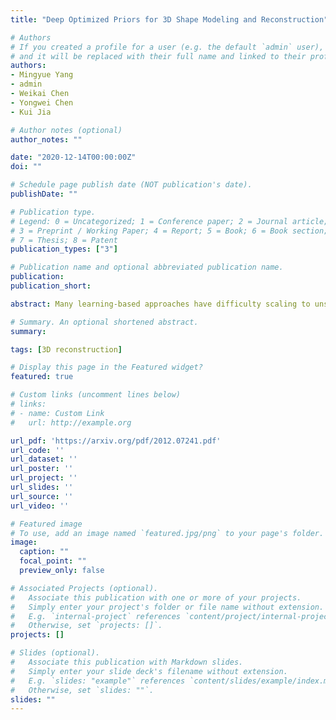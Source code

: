 ```yaml
---
title: "Deep Optimized Priors for 3D Shape Modeling and Reconstruction"

# Authors
# If you created a profile for a user (e.g. the default `admin` user), write the username (folder name) here 
# and it will be replaced with their full name and linked to their profile.
authors:
- Mingyue Yang
- admin 
- Weikai Chen
- Yongwei Chen
- Kui Jia

# Author notes (optional)
author_notes: ""

date: "2020-12-14T00:00:00Z"
doi: ""

# Schedule page publish date (NOT publication's date).
publishDate: ""

# Publication type.
# Legend: 0 = Uncategorized; 1 = Conference paper; 2 = Journal article;
# 3 = Preprint / Working Paper; 4 = Report; 5 = Book; 6 = Book section;
# 7 = Thesis; 8 = Patent
publication_types: ["3"]

# Publication name and optional abbreviated publication name.
publication: 
publication_short: 

abstract: Many learning-based approaches have difficulty scaling to unseen data, as the generality of its learned prior is limited to the scale and variations of the training samples. This holds particularly true with 3D learning tasks, given the sparsity of 3D datasets available. We introduce a new learning framework for 3D modeling and reconstruction that greatly improves the generalization ability of a deep generator. Our approach strives to connect the good ends of both learning-based and optimization-based methods. In particular, unlike the common practice that fixes the pre-trained priors at test time, we propose to further optimize the learned prior and latent code according to the input physical measurements after the training. We show that the proposed strategy effectively breaks the barriers constrained by the pre-trained priors and could lead to high-quality adaptation to unseen data. We realize our framework using the implicit surface representation and validate the efficacy of our approach in a variety of challenging tasks that take highly sparse or collapsed observations as input. Experimental results show that our approach compares favorably with the state-of-the-art methods in terms of both generality and accuracy.

# Summary. An optional shortened abstract.
summary: 

tags: [3D reconstruction]

# Display this page in the Featured widget?
featured: true

# Custom links (uncomment lines below)
# links:
# - name: Custom Link
#   url: http://example.org

url_pdf: 'https://arxiv.org/pdf/2012.07241.pdf'
url_code: ''
url_dataset: ''
url_poster: ''
url_project: ''
url_slides: ''
url_source: ''
url_video: ''

# Featured image
# To use, add an image named `featured.jpg/png` to your page's folder. 
image:
  caption: ""
  focal_point: ""
  preview_only: false

# Associated Projects (optional).
#   Associate this publication with one or more of your projects.
#   Simply enter your project's folder or file name without extension.
#   E.g. `internal-project` references `content/project/internal-project/index.md`.
#   Otherwise, set `projects: []`.
projects: []

# Slides (optional).
#   Associate this publication with Markdown slides.
#   Simply enter your slide deck's filename without extension.
#   E.g. `slides: "example"` references `content/slides/example/index.md`.
#   Otherwise, set `slides: ""`.
slides: ""
---
```


